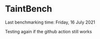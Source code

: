 # TaintBench

Last benchmarking time: Friday, 16 July 2021

Testing again if the github action still works
